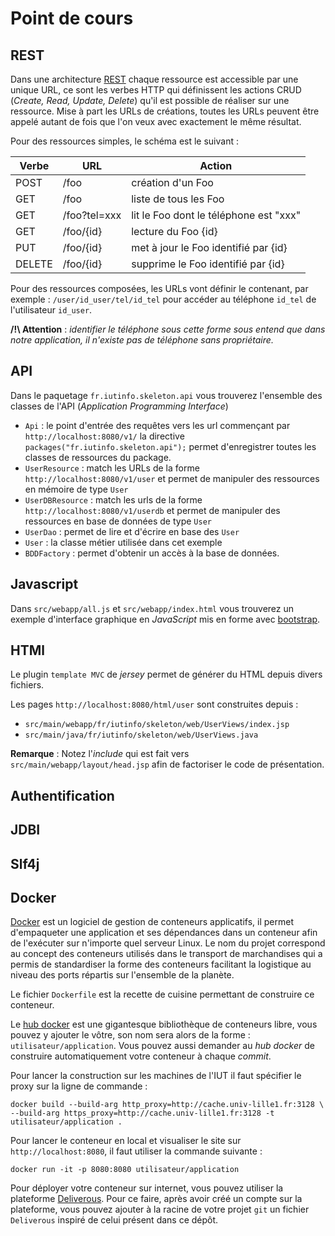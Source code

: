 # Point de cours

## REST

Dans une architecture [REST](https://fr.wikipedia.org/wiki/Representational_State_Transfer) chaque ressource est accessible par une unique URL, ce sont les verbes HTTP qui définissent les actions CRUD (*Create, Read, Update, Delete*) qu'il est possible de réaliser  sur une ressource.
Mise à part les URLs de créations, toutes les URLs peuvent être appelé autant de fois que l'on veux avec exactement le même résultat.

Pour des ressources simples, le schéma est le suivant :

| Verbe | URL | Action |
|-------|-----|--------|
| POST  | /foo | création d'un Foo |
| GET   | /foo | liste de tous les Foo |
| GET   | /foo?tel=xxx | lit le Foo dont le téléphone est "xxx" |
| GET   | /foo/{id} | lecture du Foo {id} |
| PUT   | /foo/{id} | met à jour le Foo identifié par {id} |
| DELETE| /foo/{id} | supprime le Foo identifié par {id} |

Pour des ressources composées, les URLs vont définir le contenant, par exemple : `/user/id_user/tel/id_tel` pour accéder au téléphone `id_tel` de l'utilisateur `id_user`.

**/!\ Attention** : *identifier le téléphone sous cette forme sous entend que dans notre application, il n'existe pas de téléphone sans propriétaire.*

## API

Dans le paquetage `fr.iutinfo.skeleton.api` vous trouverez l'ensemble des classes de l'API (*Application Programming Interface*)
- `Api` : le point d'entrée des requêtes vers les url commençant par `http://localhost:8080/v1/` la directive `packages("fr.iutinfo.skeleton.api");` permet d'enregistrer toutes les classes de ressources du package.
- `UserResource` : match les URLs de la forme `http://localhost:8080/v1/user` et permet de manipuler des ressources en mémoire de type `User`
- `UserDBResource` : match les urls de la forme `http://localhost:8080/v1/userdb` et permet de manipuler des ressources en base de données de type `User`
- `UserDao` : permet de lire et d'écrire en base des `User`
- `User` : la classe métier utilisée dans cet exemple
- `BDDFactory` : permet d'obtenir un accès à la base de données.

## Javascript

Dans `src/webapp/all.js` et `src/webapp/index.html` vous trouverez un exemple d'interface graphique en *JavaScript* mis en forme avec [bootstrap](http://getbootstrap.com/).

## HTMl

Le plugin `template MVC` de *jersey* permet de générer du HTML depuis divers fichiers.

Les pages `http://localhost:8080/html/user` sont construites depuis :

- `src/main/webapp/fr/iutinfo/skeleton/web/UserViews/index.jsp`
- `src/main/java/fr/iutinfo/skeleton/web/UserViews.java`

**Remarque** : Notez l'*include* qui est fait vers `src/main/webapp/layout/head.jsp` afin de factoriser le code de présentation.

## Authentification

## JDBI

## Slf4j

## Docker

[Docker](http://docker.com/) est un logiciel de gestion de conteneurs applicatifs, il permet d'empaqueter une application et ses dépendances dans un conteneur afin de l'exécuter sur n'importe quel serveur Linux. Le nom du projet correspond au concept des conteneurs utilisés dans le transport de marchandises qui a permis de standardiser la forme des conteneurs facilitant la logistique au niveau des ports répartis sur l'ensemble de la planète.

Le fichier `Dockerfile` est la recette de cuisine permettant de construire ce conteneur.

Le [hub docker](https://hub.docker.com) est une gigantesque bibliothèque de conteneurs libre, vous pouvez y ajouter le vôtre, son nom sera alors de la forme : `utilisateur/application`. Vous pouvez aussi demander au *hub docker* de construire automatiquement votre conteneur à chaque *commit*.

Pour lancer la construction sur les machines de l'IUT il faut spécifier le proxy sur la ligne de commande :

    docker build --build-arg http_proxy=http://cache.univ-lille1.fr:3128 \
    --build-arg https_proxy=http://cache.univ-lille1.fr:3128 -t utilisateur/application .

Pour lancer le conteneur en local et visualiser le site sur `http://localhost:8080`, il faut utiliser la commande suivante :

    docker run -it -p 8080:8080 utilisateur/application

Pour déployer votre conteneur sur internet, vous pouvez utiliser la plateforme [Deliverous](http://deliverous.com). Pour ce faire, après avoir créé un compte sur la plateforme, vous pouvez ajouter à la racine de votre projet `git` un fichier `Deliverous` inspiré de celui présent dans ce dépôt.
